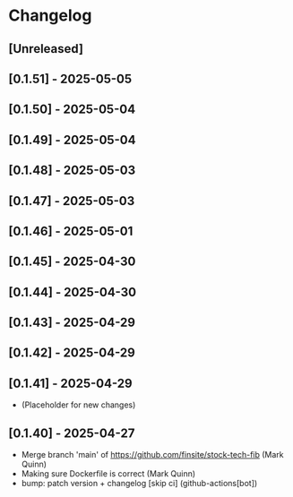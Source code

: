 # Changelog

## [Unreleased]

## [0.1.51] - 2025-05-05

## [0.1.50] - 2025-05-04

## [0.1.49] - 2025-05-04

## [0.1.48] - 2025-05-03

## [0.1.47] - 2025-05-03

## [0.1.46] - 2025-05-01

## [0.1.45] - 2025-04-30

## [0.1.44] - 2025-04-30

## [0.1.43] - 2025-04-29

## [0.1.42] - 2025-04-29

## [0.1.41] - 2025-04-29

- (Placeholder for new changes)

## [0.1.40] - 2025-04-27

- Merge branch 'main' of https://github.com/finsite/stock-tech-fib (Mark Quinn)
- Making sure Dockerfile is correct (Mark Quinn)
- bump: patch version + changelog [skip ci] (github-actions[bot])
